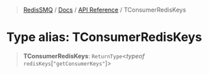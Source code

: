 >[RedisSMQ](../../../README.md) / [Docs](../../README.md) / [API Reference](../README.md) / TConsumerRedisKeys

# Type alias: TConsumerRedisKeys

> **TConsumerRedisKeys**: `ReturnType`<*typeof* `redisKeys`\[`"getConsumerKeys"`\]>

